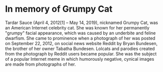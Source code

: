 # In memory of Grumpy Cat
Tardar Sauce (April 4, 2012[1] – May 14, 2019), nicknamed Grumpy Cat, was an American Internet celebrity cat. She was known for her permanently "grumpy" facial appearance, which was caused by an underbite and feline dwarfism. She came to prominence when a photograph of her was posted on September 22, 2012, on social news website Reddit by Bryan Bundesen, the brother of her owner Tabatha Bundesen. Lolcats and parodies created from the photograph by Reddit users became popular. She was the subject of a popular Internet meme in which humorously negative, cynical images are made from photographs of her.